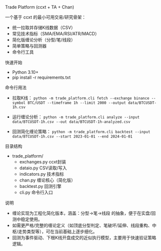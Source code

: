 Trade Platform (ccxt + TA + Chan)

一个基于 ccxt 的最小可用交易/研究骨架：
- 统一拉取并存储K线数据（CSV）
- 常见技术指标（SMA/EMA/RSI/ATR/MACD）
- 简化版缠论分析（分型/笔/线段）
- 简单策略与回测器
- 命令行工具

快速开始
- Python 3.10+
- pip install -r requirements.txt

命令行用法
- 拉取K线：
  `python -m trade_platform.cli fetch --exchange binance --symbol BTC/USDT --timeframe 1h --limit 2000 --output data/BTCUSDT-1h.csv`

- 运行缠论分析：
  `python -m trade_platform.cli analyze --input data/BTCUSDT-1h.csv --out data/BTCUSDT-1h-analyzed.csv`

- 回测简化缠论策略：
  `python -m trade_platform.cli backtest --input data/BTCUSDT-1h.csv --start 2023-01-01 --end 2024-01-01`

目录结构
- trade_platform/
  - exchanges.py       ccxt封装
  - dataio.py          CSV读取/写入
  - indicators.py      技术指标
  - chan.py            缠论核心（简化版）
  - backtest.py        回测引擎
  - cli.py             命令行入口

说明
- 缠论实现为工程化简化版本，涵盖：分型→笔→线段 的抽象，便于在实盘/回测中稳定使用。
- 如需更严格/完整的缠论定义（如顶底分型判定、笔破坏/延伸、线段重构、中枢/走势类型等），可在当前基础上逐步细化。
- 回测为事件驱动、下根K线开盘成交的近似执行模型，主要用于快速验证策略逻辑。

